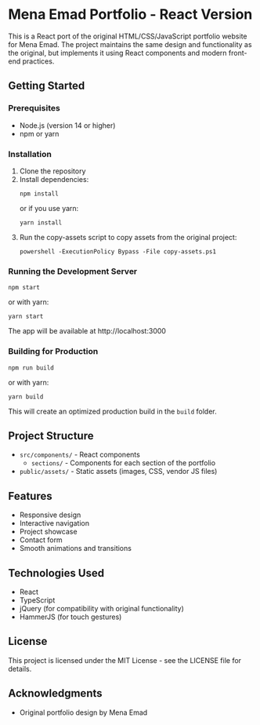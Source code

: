 # Mena Emad Portfolio - React Version

This is a React port of the original HTML/CSS/JavaScript portfolio website for Mena Emad. The project maintains the same design and functionality as the original, but implements it using React components and modern front-end practices.

## Getting Started

### Prerequisites

- Node.js (version 14 or higher)
- npm or yarn

### Installation

1. Clone the repository
2. Install dependencies:
   ```
   npm install
   ```
   or if you use yarn:
   ```
   yarn install
   ```
3. Run the copy-assets script to copy assets from the original project:
   ```
   powershell -ExecutionPolicy Bypass -File copy-assets.ps1
   ```

### Running the Development Server

```
npm start
```
or with yarn:
```
yarn start
```

The app will be available at http://localhost:3000

### Building for Production

```
npm run build
```
or with yarn:
```
yarn build
```

This will create an optimized production build in the `build` folder.

## Project Structure

- `src/components/` - React components
  - `sections/` - Components for each section of the portfolio
- `public/assets/` - Static assets (images, CSS, vendor JS files)

## Features

- Responsive design
- Interactive navigation
- Project showcase
- Contact form
- Smooth animations and transitions

## Technologies Used

- React
- TypeScript
- jQuery (for compatibility with original functionality)
- HammerJS (for touch gestures)

## License

This project is licensed under the MIT License - see the LICENSE file for details.

## Acknowledgments

- Original portfolio design by Mena Emad 